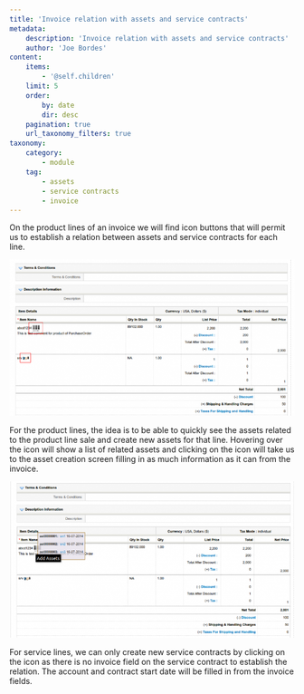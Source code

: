 ```yaml
---
title: 'Invoice relation with assets and service contracts'
metadata:
    description: 'Invoice relation with assets and service contracts'
    author: 'Joe Bordes'
content:
    items:
        - '@self.children'
    limit: 5
    order:
        by: date
        dir: desc
    pagination: true
    url_taxonomy_filters: true
taxonomy:
    category:
        - module
    tag:
        - assets
        - service contracts
        - invoice
---
```


On the product lines of an invoice we will find icon buttons that will
permit us to establish a relation between assets and service contracts
for each line.

![](invoiceasset01.png?width=100%)

For the product lines, the idea is to be able to quickly see the assets
related to the product line sale and create new assets for that line.
Hovering over the icon will show a list of related assets and clicking
on the icon will take us to the asset creation screen filling in as much
information as it can from the invoice.

![](invoiceasset02.png?width=100%)

For service lines, we can only create new service contracts by clicking
on the icon as there is no invoice field on the service contract to
establish the relation. The account and contract start date will be
filled in from the invoice fields.
